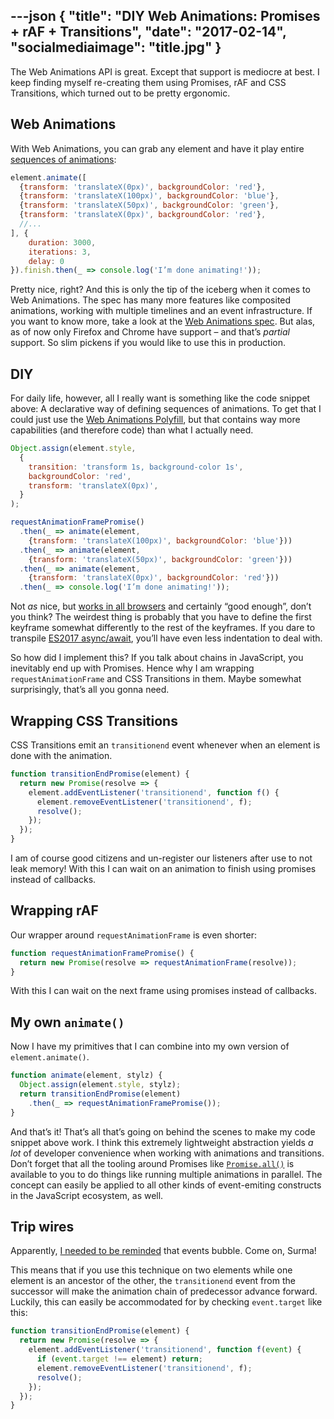 ---json
{
  "title": "DIY Web Animations: Promises + rAF + Transitions",
  "date": "2017-02-14",
  "socialmediaimage": "title.jpg"
}
---

The Web Animations API is great. Except that support is mediocre at best. I keep finding myself re-creating them using Promises, rAF and CSS Transitions, which turned out to be pretty ergonomic.

<!-- more -->

## Web Animations
With Web Animations, you can grab any element and have it play entire [sequences of animations]:

```javascript
element.animate([
  {transform: 'translateX(0px)', backgroundColor: 'red'},
  {transform: 'translateX(100px)', backgroundColor: 'blue'},
  {transform: 'translateX(50px)', backgroundColor: 'green'},
  {transform: 'translateX(0px)', backgroundColor: 'red'},
  //...
], {
    duration: 3000,
    iterations: 3,
    delay: 0
}).finish.then(_ => console.log('I’m done animating!'));
```

Pretty nice, right? And this is only the tip of the iceberg when it comes to Web Animations. The spec has many more features like composited animations, working with multiple timelines and an event infrastructure. If you want to know more, take a look at the [Web Animations spec]. But alas, as of now only Firefox and Chrome have support – and that’s _partial_ support. So slim pickens if you would like to use this in production.

## DIY
For daily life, however, all I really want is something like the code snippet above: A declarative way of defining sequences of animations. To get that I could just use the [Web Animations Polyfill], but that contains way more capabilities (and therefore code) than what I actually need.

```javascript
Object.assign(element.style,
  {
    transition: 'transform 1s, background-color 1s',
    backgroundColor: 'red',
    transform: 'translateX(0px)',
  }
);

requestAnimationFramePromise()
  .then(_ => animate(element,
    {transform: 'translateX(100px)', backgroundColor: 'blue'}))
  .then(_ => animate(element,
    {transform: 'translateX(50px)', backgroundColor: 'green'}))
  .then(_ => animate(element,
    {transform: 'translateX(0px)', backgroundColor: 'red'}))
  .then(_ => console.log('I’m done animating!'));
```

Not _as_ nice, but [works in all browsers] and certainly “good enough”, don’t you think? The weirdest thing is probably that you have to define the first keyframe somewhat differently to the rest of the keyframes. If you dare to transpile [ES2017 async/await], you’ll have even less indentation to deal with.

So how did I implement this? If you talk about chains in JavaScript, you inevitably end up with Promises. Hence why I am wrapping `requestAnimationFrame` and CSS Transitions in them. Maybe somewhat surprisingly, that’s all you gonna need.

## Wrapping CSS Transitions
CSS Transitions emit an `transitionend` event whenever when an element is done with the animation.

```javascript
function transitionEndPromise(element) {
  return new Promise(resolve => {
    element.addEventListener('transitionend', function f() {
      element.removeEventListener('transitionend', f);
      resolve();
    });
  });
}
```

I am of course good citizens and un-register our listeners after use to not leak memory! With this I can wait on an animation to finish using promises instead of callbacks.

## Wrapping rAF
Our wrapper around `requestAnimationFrame` is even shorter:

```javascript
function requestAnimationFramePromise() {
  return new Promise(resolve => requestAnimationFrame(resolve));
}
```

With this I can wait on the next frame using promises instead of callbacks.

## My own `animate()`
Now I have my primitives that I can combine into my own version of `element.animate()`.

```javascript
function animate(element, stylz) {
  Object.assign(element.style, stylz);
  return transitionEndPromise(element)
    .then(_ => requestAnimationFramePromise());
}
```

And that’s it! That’s all that’s going on behind the scenes to make my code snippet above work. I think this extremely lightweight abstraction yields _a lot_ of developer convenience when working with animations and transitions. Don’t forget that all the tooling around Promises like [`Promise.all()`] is available to you to do things like running multiple animations in parallel. The concept can easily be applied to all other kinds of event-emiting constructs in the JavaScript ecosystem, as well.

## Trip wires

Apparently, [I needed to be reminded](https://twitter.com/kdzwinel/status/831888961320734724) that events bubble. Come on, Surma!

This means that if you use this technique on two elements while one element is an ancestor of the other, the `transitionend` event from the successor will make the animation chain of predecessor advance forward. Luckily, this can easily be accommodated for by checking `event.target` like this:

```javascript
function transitionEndPromise(element) {
  return new Promise(resolve => {
    element.addEventListener('transitionend', function f(event) {
      if (event.target !== element) return;
      element.removeEventListener('transitionend', f);
      resolve();
    });
  });
}
```

[sequences of animations]: http://jsbin.com/zadibes/4/edit?js,output
[works in all browsers]: http://jsbin.com/lazetol/7/edit?js,output
[Web Animations Spec]: http://w3c.github.io/web-animations/#the-animatable-interface
[Web Animations Polyfill]: https://github.com/web-animations/web-animations-js
[ES2017 async/await]: http://babeljs.io/docs/plugins/transform-async-to-generator/
[`Promise.all()`]: https://developer.mozilla.org/en/docs/Web/JavaScript/Reference/Global_Objects/Promise/all
